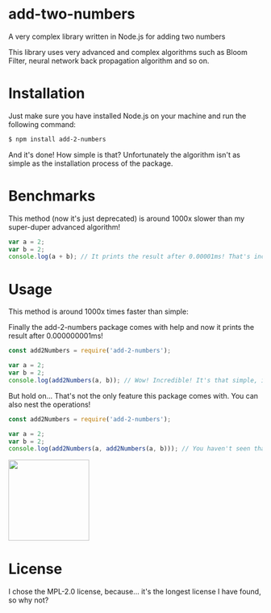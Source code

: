 # add-two-numbers
A very complex library written in Node.js for adding two numbers

This library uses very advanced and complex algorithms such as Bloom Filter, neural network back propagation algorithm and so on.

# Installation
Just make sure you have installed Node.js on your machine and run the following command:
```bash
$ npm install add-2-numbers
```
And it's done! How simple is that? Unfortunately the algorithm isn't as simple as the installation process of the package.

# Benchmarks
This method (now it's just deprecated) is around 1000x slower than my super-duper advanced algorithm!
```javascript
var a = 2;
var b = 2;
console.log(a + b); // It prints the result after 0.00001ms! That's incredibly slow!
```

# Usage
This method is around 1000x times faster than simple:

Finally the add-2-numbers package comes with help and now it prints the result after 0.000000001ms!
```javascript
const add2Numbers = require('add-2-numbers');

var a = 2;
var b = 2;
console.log(add2Numbers(a, b)); // Wow! Incredible! It's that simple, isn't it? And it's super fast!!!
```
But hold on... That's not the only feature this package comes with. You can also nest the operations!
```javascript
const add2Numbers = require('add-2-numbers');

var a = 2;
var b = 2;
console.log(add2Numbers(a, add2Numbers(a, b))); // You haven't seen that before, huh?
```

<a href="https://www.patreon.com/bePatron?u=12270966">
	<img src="https://c5.patreon.com/external/logo/become_a_patron_button@2x.png" width="160">
</a>

# License
I chose the MPL-2.0 license, because... it's the longest license I have found, so why not?
